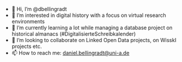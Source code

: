 - 👋 Hi, I’m @dbellingradt
- 👀 I’m interested in digital history with a focus on virtual research environments  
- 🌱 I’m currently learning a lot while managing a database project on historical almanacs (#DigitalisierteSchreibkalender) 
- 💞️ I’m looking to collaborate on Linked Open Data projects, on WisskI projects etc.
- 📫 How to reach me: daniel.bellingradt@uni-a.de 

<!---
dbellingradt/dbellingradt is a ✨ special ✨ repository because its `README.md` (this file) appears on your GitHub profile.
You can click the Preview link to take a look at your changes.
--->
